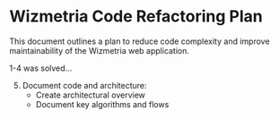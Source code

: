 # Wizmetria Code Refactoring Plan

This document outlines a plan to reduce code complexity and improve maintainability of the Wizmetria web application.

1-4 was solved...

5. Document code and architecture:
   - Create architectural overview
   - Document key algorithms and flows 